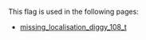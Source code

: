 This flag is used in the following pages:
 - [missing_localisation_diggy_108_t](../events/missing_localisation_diggy_108_t.md)
